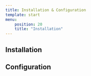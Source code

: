 ```yaml
---
title: Installation & Configuration
template: start
menu: 
    position: 20
    title: "Installation"
---
```


## Installation


## Configuration